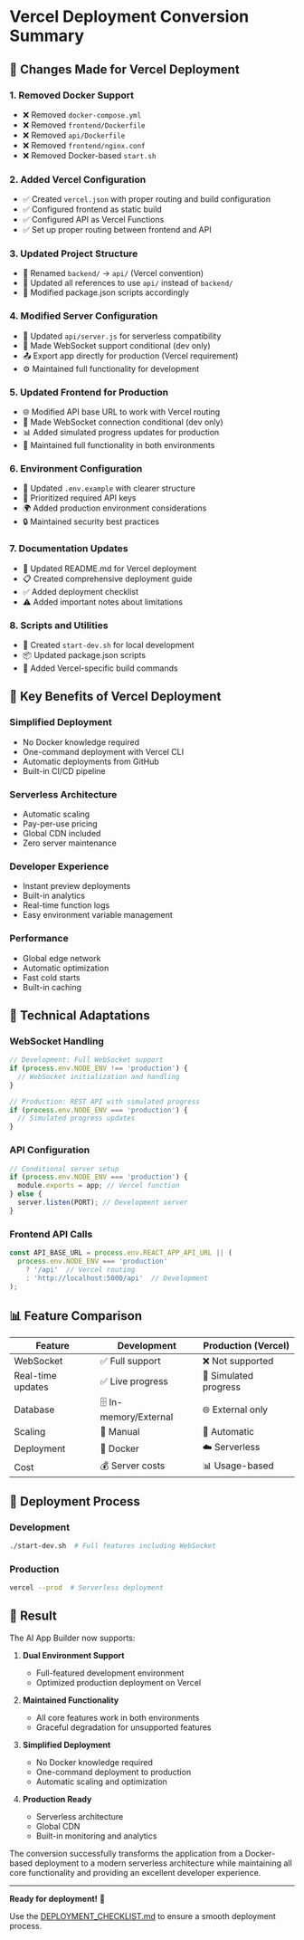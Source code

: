 # Vercel Deployment Conversion Summary

## 🔄 Changes Made for Vercel Deployment

### 1. **Removed Docker Support**
- ❌ Removed `docker-compose.yml`
- ❌ Removed `frontend/Dockerfile`
- ❌ Removed `api/Dockerfile`
- ❌ Removed `frontend/nginx.conf`
- ❌ Removed Docker-based `start.sh`

### 2. **Added Vercel Configuration**
- ✅ Created `vercel.json` with proper routing and build configuration
- ✅ Configured frontend as static build
- ✅ Configured API as Vercel Functions
- ✅ Set up proper routing between frontend and API

### 3. **Updated Project Structure**
- 📁 Renamed `backend/` → `api/` (Vercel convention)
- 📝 Updated all references to use `api/` instead of `backend/`
- 🔧 Modified package.json scripts accordingly

### 4. **Modified Server Configuration**
- 🔧 Updated `api/server.js` for serverless compatibility
- 🔌 Made WebSocket support conditional (dev only)
- 📤 Export app directly for production (Vercel requirement)
- ⚙️ Maintained full functionality for development

### 5. **Updated Frontend for Production**
- 🌐 Modified API base URL to work with Vercel routing
- 🔌 Made WebSocket connection conditional (dev only)
- 📊 Added simulated progress updates for production
- 🎯 Maintained full functionality in both environments

### 6. **Environment Configuration**
- 📝 Updated `.env.example` with clearer structure
- 🔑 Prioritized required API keys
- 🌍 Added production environment considerations
- 🔒 Maintained security best practices

### 7. **Documentation Updates**
- 📖 Updated README.md for Vercel deployment
- 📋 Created comprehensive deployment guide
- ✅ Added deployment checklist
- ⚠️ Added important notes about limitations

### 8. **Scripts and Utilities**
- 🚀 Created `start-dev.sh` for local development
- 📦 Updated package.json scripts
- 🔧 Added Vercel-specific build commands

## 🎯 Key Benefits of Vercel Deployment

### **Simplified Deployment**
- No Docker knowledge required
- One-command deployment with Vercel CLI
- Automatic deployments from GitHub
- Built-in CI/CD pipeline

### **Serverless Architecture**
- Automatic scaling
- Pay-per-use pricing
- Global CDN included
- Zero server maintenance

### **Developer Experience**
- Instant preview deployments
- Built-in analytics
- Real-time function logs
- Easy environment variable management

### **Performance**
- Global edge network
- Automatic optimization
- Fast cold starts
- Built-in caching

## 🔧 Technical Adaptations

### **WebSocket Handling**
```javascript
// Development: Full WebSocket support
if (process.env.NODE_ENV !== 'production') {
  // WebSocket initialization and handling
}

// Production: REST API with simulated progress
if (process.env.NODE_ENV === 'production') {
  // Simulated progress updates
}
```

### **API Configuration**
```javascript
// Conditional server setup
if (process.env.NODE_ENV === 'production') {
  module.exports = app; // Vercel function
} else {
  server.listen(PORT); // Development server
}
```

### **Frontend API Calls**
```javascript
const API_BASE_URL = process.env.REACT_APP_API_URL || (
  process.env.NODE_ENV === 'production' 
    ? '/api'  // Vercel routing
    : 'http://localhost:5000/api'  // Development
);
```

## 📊 Feature Comparison

| Feature | Development | Production (Vercel) |
|---------|-------------|-------------------|
| WebSocket | ✅ Full support | ❌ Not supported |
| Real-time updates | ✅ Live progress | 🔄 Simulated progress |
| Database | 🗄️ In-memory/External | 🌐 External only |
| Scaling | 🔧 Manual | 🚀 Automatic |
| Deployment | 🐳 Docker | ☁️ Serverless |
| Cost | 💰 Server costs | 📊 Usage-based |

## 🚀 Deployment Process

### **Development**
```bash
./start-dev.sh  # Full features including WebSocket
```

### **Production**
```bash
vercel --prod  # Serverless deployment
```

## 🎉 Result

The AI App Builder now supports:

1. **Dual Environment Support**
   - Full-featured development environment
   - Optimized production deployment on Vercel

2. **Maintained Functionality**
   - All core features work in both environments
   - Graceful degradation for unsupported features

3. **Simplified Deployment**
   - No Docker knowledge required
   - One-command deployment to production
   - Automatic scaling and optimization

4. **Production Ready**
   - Serverless architecture
   - Global CDN
   - Built-in monitoring and analytics

The conversion successfully transforms the application from a Docker-based deployment to a modern serverless architecture while maintaining all core functionality and providing an excellent developer experience.

---

**Ready for deployment!** 🚀

Use the [DEPLOYMENT_CHECKLIST.md](DEPLOYMENT_CHECKLIST.md) to ensure a smooth deployment process.
